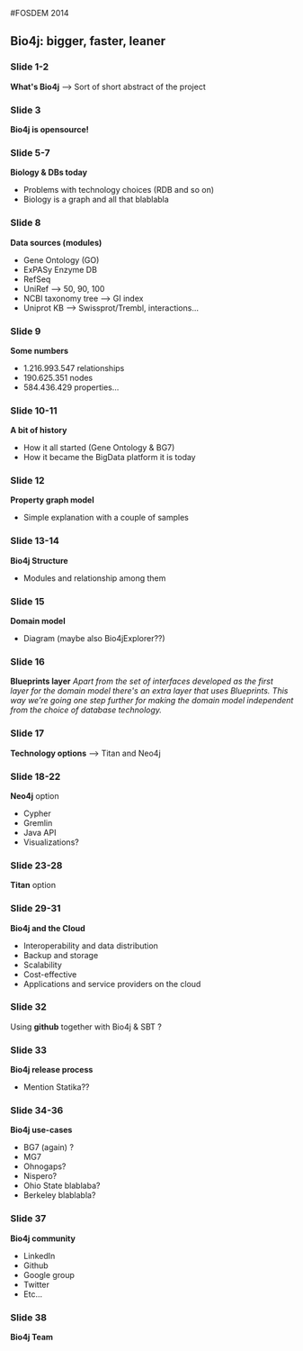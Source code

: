#FOSDEM 2014

## Bio4j: bigger, faster, leaner

### Slide 1-2
**What's Bio4j** --> Sort of short abstract of the project

### Slide 3
**Bio4j is opensource!**

### Slide 5-7
**Biology & DBs today**
* Problems with technology choices (RDB and so on)
* Biology is a graph and all that blablabla

### Slide 8
**Data sources (modules)**
* Gene Ontology (GO)
* ExPASy Enzyme DB
* RefSeq
* UniRef --> 50, 90, 100
* NCBI taxonomy tree --> GI index
* Uniprot KB --> Swissprot/Trembl, interactions...

###  Slide 9
**Some numbers**
* 1.216.993.547 relationships
* 190.625.351 nodes
* 584.436.429 properties...

###  Slide 10-11
**A bit of history**
* How it all started (Gene Ontology & BG7)
* How it became the BigData platform it is today

### Slide 12
**Property graph model**
* Simple explanation with a couple of samples

### Slide 13-14
**Bio4j Structure**
* Modules and relationship among them

### Slide 15
**Domain model**
* Diagram (maybe also Bio4jExplorer??)

### Slide 16 
**Blueprints layer**
_Apart from the set of interfaces developed as the first layer for the domain model there's an extra layer that uses Blueprints. This way we’re going one step further for making the domain model independent from the choice of database technology._

### Slide 17
**Technology options** --> Titan and Neo4j

###  Slide 18-22
**Neo4j** option

* Cypher
* Gremlin
* Java API
* Visualizations?

### Slide 23-28
**Titan** option

### Slide 29-31
**Bio4j and the Cloud**
* Interoperability and data distribution
* Backup and storage
* Scalability
* Cost-effective
* Applications and service providers on the cloud

### Slide 32
Using **github** together with Bio4j & SBT ? 

###  Slide 33 
**Bio4j release process**
* Mention Statika??

### Slide 34-36
**Bio4j use-cases**
* BG7 (again) ?
* MG7
* Ohnogaps?
* Nispero?
* Ohio State blablaba?
* Berkeley blablabla?

###  Slide 37
**Bio4j community**
* LinkedIn
* Github
* Google group
* Twitter
* Etc...

###  Slide 38
**Bio4j Team**


